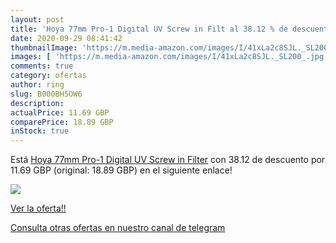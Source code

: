 ```yaml
---
layout: post
title: 'Hoya 77mm Pro-1 Digital UV Screw in Filt al 38.12 % de descuento'
date: 2020-09-29 08:41:42
thumbnailImage: 'https://m.media-amazon.com/images/I/41xLa2c8SJL._SL200_.jpg'
images: [ 'https://m.media-amazon.com/images/I/41xLa2c8SJL._SL200_.jpg' ]
comments: true
category: ofertas
author: ring
slug: B000BH5OW6
description:
actualPrice: 11.69 GBP
comparePrice: 18.89 GBP
inStock: true
---
```


Está [Hoya 77mm Pro-1 Digital UV Screw in Filter](https://www.amazon.com/dp/B000BH5OW6/?tag=redken08-20) con 38.12 de descuento por 11.69 GBP (original: 18.89 GBP) en el siguiente enlace!

[![](https://m.media-amazon.com/images/I/41xLa2c8SJL._SL200_.jpg)](https://www.amazon.com/dp/B000BH5OW6/?tag=redken08-20)

[Ver la oferta!!](https://www.amazon.com/dp/B000BH5OW6/?tag=redken08-20)

[Consulta otras ofertas en nuestro canal de telegram](https://t.me/s/ofertas25)
